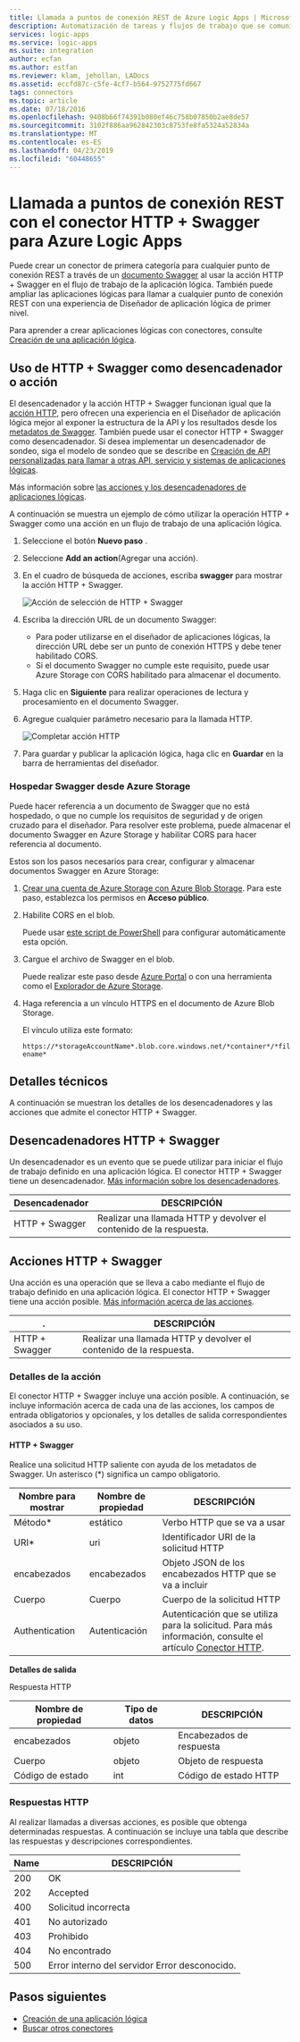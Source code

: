 ```yaml
---
title: Llamada a puntos de conexión REST de Azure Logic Apps | Microsoft Docs
description: Automatización de tareas y flujos de trabajo que se comunican con puntos de conexión REST a través del conector HTTP + Swagger en Azure Logic Apps
services: logic-apps
ms.service: logic-apps
ms.suite: integration
author: ecfan
ms.author: estfan
ms.reviewer: klam, jehollan, LADocs
ms.assetid: eccfd87c-c5fe-4cf7-b564-9752775fd667
tags: connectors
ms.topic: article
ms.date: 07/18/2016
ms.openlocfilehash: 9408b66f74391b080ef46c758b07850b2ae8de57
ms.sourcegitcommit: 3102f886aa962842303c8753fe8fa5324a52834a
ms.translationtype: MT
ms.contentlocale: es-ES
ms.lasthandoff: 04/23/2019
ms.locfileid: "60448655"
---
```

# <a name="call-rest-endpoints-with-http--swagger-connector-in-azure-logic-apps"></a>Llamada a puntos de conexión REST con el conector HTTP + Swagger para Azure Logic Apps

Puede crear un conector de primera categoría para cualquier punto de conexión REST a través de un [documento Swagger](https://swagger.io) al usar la acción HTTP + Swagger en el flujo de trabajo de la aplicación lógica. También puede ampliar las aplicaciones lógicas para llamar a cualquier punto de conexión REST con una experiencia de Diseñador de aplicación lógica de primer nivel.

Para aprender a crear aplicaciones lógicas con conectores, consulte [Creación de una aplicación lógica](../logic-apps/quickstart-create-first-logic-app-workflow.md).

## <a name="use-http--swagger-as-a-trigger-or-an-action"></a>Uso de HTTP + Swagger como desencadenador o acción

El desencadenador y la acción HTTP + Swagger funcionan igual que la [acción HTTP](connectors-native-http.md), pero ofrecen una experiencia en el Diseñador de aplicación lógica mejor al exponer la estructura de la API y los resultados desde los [metadatos de Swagger](https://swagger.io). También puede usar el conector HTTP + Swagger como desencadenador. Si desea implementar un desencadenador de sondeo, siga el modelo de sondeo que se describe en [Creación de API personalizadas para llamar a otras API, servicio y sistemas de aplicaciones lógicas](../logic-apps/logic-apps-create-api-app.md#polling-triggers).

Más información sobre [las acciones y los desencadenadores de aplicaciones lógicas](../connectors/apis-list.md).

A continuación se muestra un ejemplo de cómo utilizar la operación HTTP + Swagger como una acción en un flujo de trabajo de una aplicación lógica.

1. Seleccione el botón **Nuevo paso** .
2. Seleccione **Add an action**(Agregar una acción).
3. En el cuadro de búsqueda de acciones, escriba **swagger** para mostrar la acción HTTP + Swagger.
   
    ![Acción de selección de HTTP + Swagger](./media/connectors-native-http-swagger/using-action-1.png)
4. Escriba la dirección URL de un documento Swagger:
   
   * Para poder utilizarse en el diseñador de aplicaciones lógicas, la dirección URL debe ser un punto de conexión HTTPS y debe tener habilitado CORS.
   * Si el documento Swagger no cumple este requisito, puede usar Azure Storage con CORS habilitado para almacenar el documento.
5. Haga clic en **Siguiente** para realizar operaciones de lectura y procesamiento en el documento Swagger.
6. Agregue cualquier parámetro necesario para la llamada HTTP.
   
    ![Completar acción HTTP](./media/connectors-native-http-swagger/using-action-2.png)
7. Para guardar y publicar la aplicación lógica, haga clic en **Guardar** en la barra de herramientas del diseñador.

### <a name="host-swagger-from-azure-storage"></a>Hospedar Swagger desde Azure Storage
Puede hacer referencia a un documento de Swagger que no está hospedado, o que no cumple los requisitos de seguridad y de origen cruzado para el diseñador. Para resolver este problema, puede almacenar el documento Swagger en Azure Storage y habilitar CORS para hacer referencia al documento.  

Estos son los pasos necesarios para crear, configurar y almacenar documentos Swagger en Azure Storage:

1. [Crear una cuenta de Azure Storage con Azure Blob Storage](../storage/common/storage-create-storage-account.md). Para este paso, establezca los permisos en **Acceso público**.

2. Habilite CORS en el blob. 

   Puede usar [este script de PowerShell](https://github.com/logicappsio/EnableCORSAzureBlob/blob/master/EnableCORSAzureBlob.ps1) para configurar automáticamente esta opción.

3. Cargue el archivo de Swagger en el blob. 

   Puede realizar este paso desde [Azure Portal](https://portal.azure.com) o con una herramienta como el [Explorador de Azure Storage](https://storageexplorer.com/).

4. Haga referencia a un vínculo HTTPS en el documento de Azure Blob Storage. 

   El vínculo utiliza este formato:

   `https://*storageAccountName*.blob.core.windows.net/*container*/*filename*`

## <a name="technical-details"></a>Detalles técnicos
A continuación se muestran los detalles de los desencadenadores y las acciones que admite el conector HTTP + Swagger.

## <a name="http--swagger-triggers"></a>Desencadenadores HTTP + Swagger
Un desencadenador es un evento que se puede utilizar para iniciar el flujo de trabajo definido en una aplicación lógica.  El conector HTTP + Swagger tiene un desencadenador. [Más información sobre los desencadenadores](../connectors/apis-list.md).

| Desencadenador | DESCRIPCIÓN |
| --- | --- |
| HTTP + Swagger |Realizar una llamada HTTP y devolver el contenido de la respuesta. |

## <a name="http--swagger-actions"></a>Acciones HTTP + Swagger
Una acción es una operación que se lleva a cabo mediante el flujo de trabajo definido en una aplicación lógica.  El conector HTTP + Swagger tiene una acción posible. [Más información acerca de las acciones](../connectors/apis-list.md).

| . | DESCRIPCIÓN |
| --- | --- |
| HTTP + Swagger |Realizar una llamada HTTP y devolver el contenido de la respuesta. |

### <a name="action-details"></a>Detalles de la acción
El conector HTTP + Swagger incluye una acción posible. A continuación, se incluye información acerca de cada una de las acciones, los campos de entrada obligatorios y opcionales, y los detalles de salida correspondientes asociados a su uso.

#### <a name="http--swagger"></a>HTTP + Swagger
Realice una solicitud HTTP saliente con ayuda de los metadatos de Swagger.
Un asterisco (*) significa un campo obligatorio.

| Nombre para mostrar | Nombre de propiedad | DESCRIPCIÓN |
| --- | --- | --- |
| Método* |estático |Verbo HTTP que se va a usar |
| URI* |uri |Identificador URI de la solicitud HTTP |
| encabezados |encabezados |Objeto JSON de los encabezados HTTP que se va a incluir |
| Cuerpo |Cuerpo |Cuerpo de la solicitud HTTP |
| Authentication |Autenticación |Autenticación que se utiliza para la solicitud. Para más información, consulte el artículo [Conector HTTP](connectors-native-http.md#authentication). |

**Detalles de salida**

Respuesta HTTP

| Nombre de propiedad | Tipo de datos | DESCRIPCIÓN |
| --- | --- | --- |
| encabezados |objeto |Encabezados de respuesta |
| Cuerpo |objeto |Objeto de respuesta |
| Código de estado |int |Código de estado HTTP |

### <a name="http-responses"></a>Respuestas HTTP
Al realizar llamadas a diversas acciones, es posible que obtenga determinadas respuestas. A continuación se incluye una tabla que describe las respuestas y descripciones correspondientes.

| Name | DESCRIPCIÓN |
| --- | --- |
| 200 |OK |
| 202 |Accepted |
| 400 |Solicitud incorrecta |
| 401 |No autorizado |
| 403 |Prohibido |
| 404 |No encontrado |
| 500 |Error interno del servidor Error desconocido. |

## <a name="next-steps"></a>Pasos siguientes

* [Creación de una aplicación lógica](../logic-apps/quickstart-create-first-logic-app-workflow.md)
* [Buscar otros conectores](apis-list.md)
